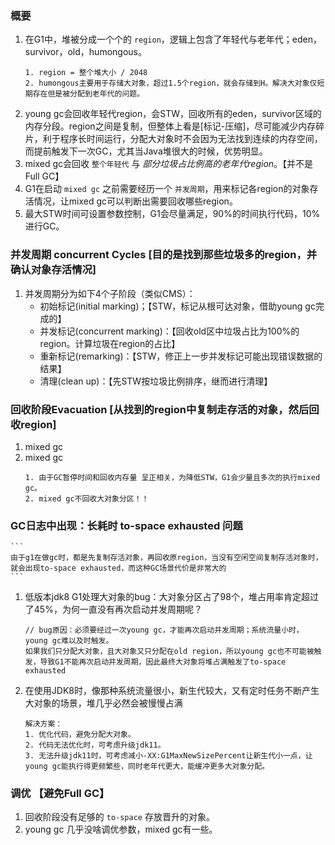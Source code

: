 ### 概要
1. 在G1中，堆被分成一个个的 `region`，逻辑上包含了年轻代与老年代；eden，survivor，old，humongous。
    ```
    1. region = 整个堆大小 / 2048
    2. humongous主要用于存储大对象，超过1.5个region，就会存储到H。解决大对象仅短期存在但是被分配到老年代的问题。

    ```
2. young gc会回收年轻代region，会STW，回收所有的eden，survivor区域的内存分段。region之间是复制，但整体上看是[标记-压缩]，尽可能减少内存碎片，利于程序长时间运行，分配大对象时不会因为无法找到连续的内存空间，而提前触发下一次GC，尤其当Java堆很大的时候，优势明显。
3. mixed gc会回收 `整个年轻代` 与 *部分垃圾占比例高的老年代region*。【并不是Full GC】
4. G1在启动 `mixed gc` 之前需要经历一个 `并发周期`，用来标记各region的对象存活情况，让mixed gc可以判断出需要回收哪些region。
5. 最大STW时间可设置参数控制，G1会尽量满足，90%的时间执行代码，10%进行GC。

### 并发周期 concurrent Cycles [目的是找到那些垃圾多的region，并确认对象存活情况]
1. 并发周期分为如下4个子阶段（类似CMS）：
   - 初始标记(initial marking)；【STW，标记从根可达对象，借助young gc完成的】
   - 并发标记(concurrent marking)：【回收old区中垃圾占比为100%的region。计算垃圾在region的占比】
   - 重新标记(remarking)：【STW，修正上一步并发标记可能出现错误数据的结果】
   - 清理(clean up)：【先STW按垃圾比例排序，继而进行清理】

### 回收阶段Evacuation [从找到的region中复制走存活的对象，然后回收region]
1. mixed gc
2. mixed gc
   ```
   1. 由于GC暂停时间和回收内存量 呈正相关，为降低STW，G1会少量且多次的执行mixed gc。
   2. mixed gc不回收大对象分区！！
   ```

### GC日志中出现：长耗时 to-space exhausted 问题
    ```
    由于g1在做gc时，都是先复制存活对象，再回收原region，当没有空闲空间复制存活对象时，就会出现to-space exhausted，而这种GC场景代价是非常大的
    ```
1. 低版本jdk8 G1处理大对象的bug：大对象分区占了98个，堆占用率肯定超过了45%，为何一直没有再次启动并发周期呢？
    ```
    // bug原因：必须要经过一次young gc，才能再次启动并发周期；系统流量小时，young gc难以及时触发。
    如果我们只分配大对象，且大对象又只分配在old region，所以young gc也不可能被触发，导致G1不能再次启动并发周期，因此最终大对象将堆占满触发了to-space exhausted
    ```
2. 在使用JDK8时，像那种系统流量很小，新生代较大，又有定时任务不断产生大对象的场景，堆几乎必然会被慢慢占满
    ```
    解决方案：
    1. 优化代码，避免分配大对象。
    2. 代码无法优化时，可考虑升级jdk11。
    3. 无法升级jdk11时，可考虑减小-XX:G1MaxNewSizePercent让新生代小一点，让young gc能执行得更频繁些，同时老年代更大，能缓冲更多大对象分配。

    ```    
### 调优 【避免Full GC】   
1. 回收阶段没有足够的 `to-space` 存放晋升的对象。
2. young gc 几乎没啥调优参数，mixed gc有一些。